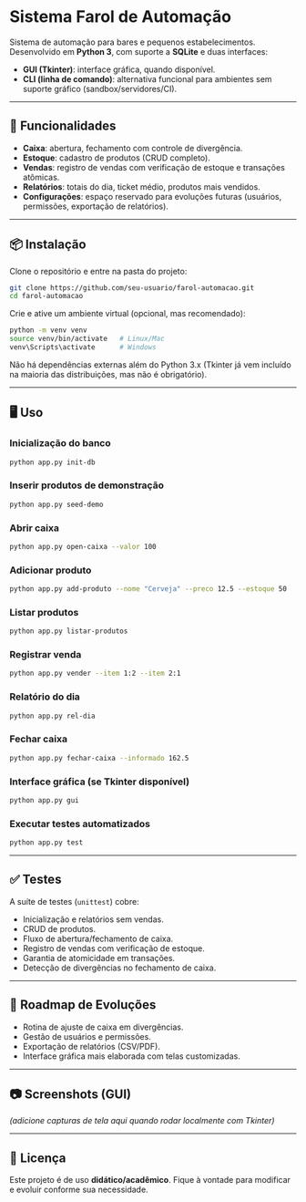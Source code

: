 # Sistema Farol de Automação

Sistema de automação para bares e pequenos estabelecimentos. Desenvolvido em **Python 3**, com suporte a **SQLite** e duas interfaces:
- **GUI (Tkinter)**: interface gráfica, quando disponível.
- **CLI (linha de comando)**: alternativa funcional para ambientes sem suporte gráfico (sandbox/servidores/CI).

---

## 🚀 Funcionalidades
- **Caixa**: abertura, fechamento com controle de divergência.
- **Estoque**: cadastro de produtos (CRUD completo).
- **Vendas**: registro de vendas com verificação de estoque e transações atômicas.
- **Relatórios**: totais do dia, ticket médio, produtos mais vendidos.
- **Configurações**: espaço reservado para evoluções futuras (usuários, permissões, exportação de relatórios).

---

## 📦 Instalação
Clone o repositório e entre na pasta do projeto:
```bash
git clone https://github.com/seu-usuario/farol-automacao.git
cd farol-automacao
```

Crie e ative um ambiente virtual (opcional, mas recomendado):
```bash
python -m venv venv
source venv/bin/activate   # Linux/Mac
venv\Scripts\activate      # Windows
```

Não há dependências externas além do Python 3.x (Tkinter já vem incluído na maioria das distribuições, mas não é obrigatório).

---

## 🖥️ Uso
### Inicialização do banco
```bash
python app.py init-db
```

### Inserir produtos de demonstração
```bash
python app.py seed-demo
```

### Abrir caixa
```bash
python app.py open-caixa --valor 100
```

### Adicionar produto
```bash
python app.py add-produto --nome "Cerveja" --preco 12.5 --estoque 50
```

### Listar produtos
```bash
python app.py listar-produtos
```

### Registrar venda
```bash
python app.py vender --item 1:2 --item 2:1
```

### Relatório do dia
```bash
python app.py rel-dia
```

### Fechar caixa
```bash
python app.py fechar-caixa --informado 162.5
```

### Interface gráfica (se Tkinter disponível)
```bash
python app.py gui
```

### Executar testes automatizados
```bash
python app.py test
```

---

## ✅ Testes
A suíte de testes (`unittest`) cobre:
- Inicialização e relatórios sem vendas.
- CRUD de produtos.
- Fluxo de abertura/fechamento de caixa.
- Registro de vendas com verificação de estoque.
- Garantia de atomicidade em transações.
- Detecção de divergências no fechamento de caixa.

---

## 📌 Roadmap de Evoluções
- Rotina de ajuste de caixa em divergências.
- Gestão de usuários e permissões.
- Exportação de relatórios (CSV/PDF).
- Interface gráfica mais elaborada com telas customizadas.

---

## 📷 Screenshots (GUI)
*(adicione capturas de tela aqui quando rodar localmente com Tkinter)*

---

## 📝 Licença
Este projeto é de uso **didático/acadêmico**. Fique à vontade para modificar e evoluir conforme sua necessidade.

